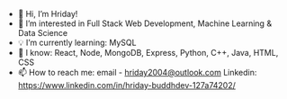 - 👋 Hi, I’m Hriday!
- 👀 I’m interested in Full Stack Web Development, Machine Learning & Data Science
- 💡 I’m currently learning: MySQL
- 🧠 I know: React, Node, MongoDB, Express, Python, C++, Java, HTML, CSS
- 📫 How to reach me: email - hriday2004@outlook.com  Linkedin: https://www.linkedin.com/in/hriday-buddhdev-127a74202/

<!---
hriday330/hriday330 is a ✨ special ✨ repository because its `README.md` (this file) appears on your GitHub profile.
You can click the Preview link to take a look at your changes.
--->

